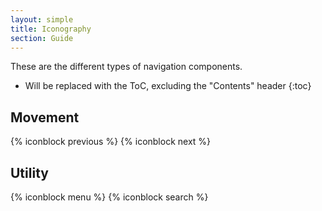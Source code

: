 ```yaml
---
layout: simple
title: Iconography
section: Guide
---
```


These are the different types of navigation components.

* Will be replaced with the ToC, excluding the "Contents" header
{:toc}

## Movement

{% iconblock previous %}
{% iconblock next %}

## Utility

{% iconblock menu %}
{% iconblock search %}
